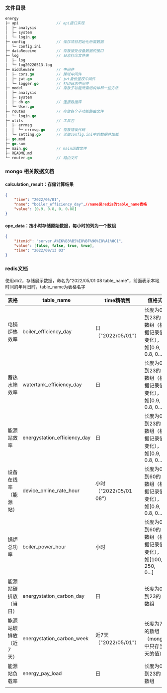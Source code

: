 ### 文件目录

```go
energy                 
├─ api                 // api接口实现
│  ├─ analysis         
│  ├─ system           
│  └─ login.go         
├─ config              // 保存项目初始化所需数据
│  └─ config.ini       
├─ dataReceive         // 存放接受设备数据的接口
├─ log                 // 日志打印文件夹
│  ├─ log              
│  └─ log20220513.log  
├─ middleware          // 中间件
│  ├─ cors.go          // 跨域中间件
│  ├─ jwt.go           // jwt身份鉴权中间件
│  └─ logger.go        // 打印日志中间件
├─ model               // 存放子功能所需结构体和一些方法
│  ├─ analysis         
│  ├─ system           
│  ├─ db.go            // 连接数据库
│  └─ User.go          
├─ routes              // 存放各个子功能路由文件 
│  └─ login.go         
├─ utils               // 工具包
│  ├─ errmsg           
│  │  └─ errmsg.go     // 存放错误代码
│  └─ setting.go       // 读取config.ini中的数据并加载
├─ go.mod              
├─ go.sum              
├─ main.go             // main函数文件
├─ README.md           
└─ router.go           // 路由文件
```

### mongo 相关数据文档

#### calculation_result：存储计算结果
```json
{
    "time": "2022/05/01",
    "name": "boiler_efficiency_day",//name见redis的table_name表格
    "value": [0.9, 0.8, 0, 0.88]
}
```

#### opc_data：按小时存储原始数据，每小时的列为一个数组

```json
{
    "itemid": "server.A%E6%B3%B5%E8%BF%90%E8%A1%8C1",
    "value": [false, false, true, true],
    "time": "2022/09/13 03"
}
```



### redis文档

使用db2，存储展示数据，命名为"2022/05/01 08 table_name"，前面表示本地时间的年月日时，table_name为表格名字

| 表格                  | table_name                   | time精确到              | 值格式                                                  |
| --------------------- | ---------------------------- | ----------------------- | ------------------------------------------------------- |
| 电锅炉热效率          | boiler_efficiency_day        | 日（"2022/05/01"）      | 长度为0到23的数组（根据记录值变化），如[0.9, 0.8, 0...] |
| 蓄热水箱效率          | watertank_efficiency_day     | 日                      | 长度为0到23的数组（根据记录值变化），如[0.9, 0.8, 0...] |
| 能源站效率            | energystation_efficiency_day | 日                      | 长度为0到23的数组（根据记录值变化），如[0.9, 0.8, 0...] |
| 设备在线率（能源站）  | device_online_rate_hour      | 小时（"2022/05/01 08"） | 长度为0到60的数组（根据记录值变化），如[0.9, 0.8, 0...] |
| 锅炉总功率            | boiler_power_hour            | 小时                    | 长度为0到60的数组（根据记录值变化），如[100, 250, 0...] |
| 能源站碳排放（当日）  | energystation_carbon_day     | 日                      | 长度为0到23的数组                                       |
| 能源站碳排放（近7天） | energystation_carbon_week    | 近7天（"2022/05/01"）   | 长度为7的数组（mongo中只存当天的值）                    |
| 能源站负载率          | energy_pay_load              | 日                      | 长度为0到23的数组                                       |
|                       |                              |                         |                                                         |

